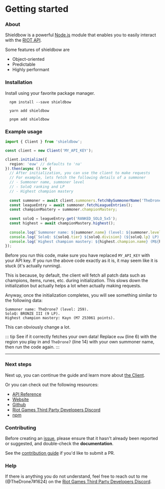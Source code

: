 # Getting started

### About

Shieldbow is a powerful [Node.js](http://nodejs.org) module that enables you to easily interact with the [RIOT API](https://developer.riotgames.com/docs/portal).

Some features of shieldbow are

- Object-oriented
- Predictable
- Highly performant

### Installation

Install using your favorite package manager.

<CodeGroup>

  <CodeGroupItem title="NPM" active>

```shell:no-line-numbers
  npm install --save shieldbow
```

  </CodeGroupItem>
  <CodeGroupItem title="YARN">

```shell:no-line-numbers
  yarn add shieldbow
```

  </CodeGroupItem>

  <CodeGroupItem title="PNPM">

```shell:no-line-numbers
  pnpm add shieldbow
```

  </CodeGroupItem>
</CodeGroup>

### Example usage

```ts
import { Client } from 'shieldbow';

const client = new Client('MY_API_KEY');

client.initialize({
  region: 'euw' // defaults to 'na'
}).then(async () => {
  // After initialization, you can use the client to make requests
  // For example, lets fetch the following details of a summoner
  // - Summoner name, summoner level
  // - SoloQ ranking and LP
  // - Highest champion mastery
  
  const summoner = await client.summoners.fetchBySummonerName('TheDrone7');
  const leagueEntry = await summoner.fetchLeagueEntries();
  const championMastery = summoner.championMastery;
  
  const soloQ = leagueEntry.get('RANKED_SOLO_5x5');
  const highest = await championMastery.highest();
  
  console.log(`Summoner name: ${summoner.name} (level: ${summoner.level}).`);
  console.log(`SoloQ: ${soloQ.tier} ${soloQ.division} (${soloQ.lp} LP).`);
  console.log(`Highest champion mastery: ${highest.champion.name} (M${highest.level} ${highest.points} points).`);
});
```

Before you run this code, make sure you have replaced `MY_API_KEY` with your API key.
If you run the above code exactly as it is, it may seem like it is stuck (it's actually running).

This is because, by default, the client will fetch all patch data such as champions, items, runes, etc. during initialization.
This slows down the initialization but actually helps a lot when actually making requests.

Anyway, once the initialization completes, you will see something similar to the following data:
```
Summoner name: TheDrone7 (level: 259).
SoloQ: BRONZE III (9 LP).
Highest champion mastery: Kayn (M7 253061 points).
```

This can obviously change a lot.

::: tip See if it correctly fetches your own data!
Replace `euw` (line 6) with the region you play in and `TheDrone7` (line 14) with your own summoner name, then run the code again.
:::

---

### Next steps

Next up, you can continue the guide and learn more about [the Client](/guide/client.md).

Or you can check out the following resources:

- [API Reference](https://thedrone7.github.io/shieldbow/api/)
- [Website](https://thedrone7.github.io/shieldbow/)
- [Github](https://github.com/TheDrone7/shieldbow)
- [Riot Games Third Party Developers Discord](https://discord.gg/riotgamesdevrel)
- [npm](https://www.npmjs.com/package/shieldbow)

### Contributing

Before creating an [issue](https://github.com/TheDrone7/shieldbow/issues), 
please ensure that it hasn't already been reported or suggested, and double-check the **documentation**.

See the [contribution guide](https://github.com/TheDrone7/shieldbow/blob/main/CONTRIBUTING.md) if you'd like to submit a PR.

### Help

If there is anything you do not understand, feel free to reach out to me (@TheDrone7#1624) on the
[Riot Games Third Party Developers Discord](https://discord.gg/riotgamesdevrel).